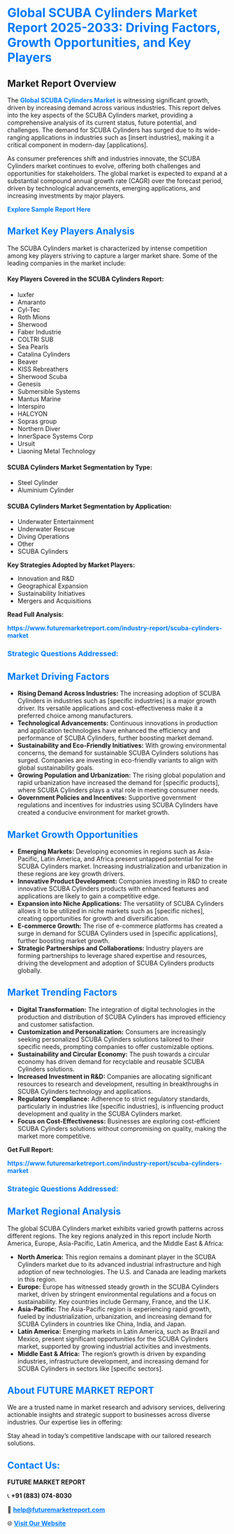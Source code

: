 <h1 style="color: #007BFF;">Global SCUBA Cylinders Market Report 2025-2033: Driving Factors, Growth Opportunities, and Key Players</h1>

<section id="overview">
<h2>Market Report Overview</h2>
<p>The <a href="https://www.futuremarketreport.com/industry-report/scuba-cylinders-market" style="color: #007BFF; text-decoration: none;"><strong>Global SCUBA Cylinders Market</strong></a> is witnessing significant growth, driven by increasing demand across various industries. This report delves into the key aspects of the SCUBA Cylinders market, providing a comprehensive analysis of its current status, future potential, and challenges. The demand for SCUBA Cylinders has surged due to its wide-ranging applications in industries such as [insert industries], making it a critical component in modern-day [applications].</p>
<p>As consumer preferences shift and industries innovate, the SCUBA Cylinders market continues to evolve, offering both challenges and opportunities for stakeholders. The global market is expected to expand at a substantial compound annual growth rate (CAGR) over the forecast period, driven by technological advancements, emerging applications, and increasing investments by major players.</p>
</section>

<section id="overview">
<p><a href="https://www.futuremarketreport.com/request-sample/reportId=111234" style="color: #007BFF; text-decoration: none;"><strong>Explore Sample Report Here</strong></a></p>
</section>

<section id="key-players">
<h2 style="color: #007BFF;">Market Key Players Analysis</h2>
<p>The SCUBA Cylinders market is characterized by intense competition among key players striving to capture a larger market share. Some of the leading companies in the market include:</p>
<h4>Key Players Covered in the SCUBA Cylinders Report:</h4>
<ul><li>luxfer</li><li>Amaranto</li><li>Cyl-Tec</li><li>Roth Mions</li><li>Sherwood</li><li>Faber Industrie</li><li>COLTRI SUB</li><li>Sea Pearls</li><li>Catalina Cylinders</li><li>Beaver</li><li>KISS Rebreathers</li><li>Sherwood Scuba</li><li>Genesis</li><li>Submersible Systems</li><li>Mantus Marine</li><li>Interspiro</li><li>HALCYON</li><li>Sopras group</li><li>Northern Diver</li><li>InnerSpace Systems Corp</li><li>Ursuit</li><li>Liaoning Metal Technology</li></ul>
<h4>SCUBA Cylinders Market Segmentation by Type:</h4>
<ul><li>Steel Cylinder</li><li>Aluminium Cylinder</li></ul>

<h4>SCUBA Cylinders Market Segmentation by Application:</h4>
<ul><li>Underwater Entertainment</li><li>Underwater Rescue</li><li>Diving Operations</li><li>Other</li><li>SCUBA Cylinders</li></ul>
<p><strong>Key Strategies Adopted by Market Players:</strong></p>
<ul>
<li>Innovation and R&D</li>
<li>Geographical Expansion</li>
<li>Sustainability Initiatives</li>
<li>Mergers and Acquisitions</li>
</ul>
</section>

<section>
<p><strong>Read Full Analysis: </strong></p><a href="https://www.futuremarketreport.com/industry-report/scuba-cylinders-market" style="color: #007BFF; text-decoration: none;"><strong>https://www.futuremarketreport.com/industry-report/scuba-cylinders-market</strong></a>
<h3 style="color: #007BFF;">Strategic Questions Addressed:</h3>
</section>

<section id="driving-factors">
<h2 style="color: #007BFF;">Market Driving Factors</h2>
<ul>
<li><strong>Rising Demand Across Industries:</strong> The increasing adoption of SCUBA Cylinders in industries such as [specific industries] is a major growth driver. Its versatile applications and cost-effectiveness make it a preferred choice among manufacturers.</li>
<li><strong>Technological Advancements:</strong> Continuous innovations in production and application technologies have enhanced the efficiency and performance of SCUBA Cylinders, further boosting market demand.</li>
<li><strong>Sustainability and Eco-Friendly Initiatives:</strong> With growing environmental concerns, the demand for sustainable SCUBA Cylinders solutions has surged. Companies are investing in eco-friendly variants to align with global sustainability goals.</li>
<li><strong>Growing Population and Urbanization:</strong> The rising global population and rapid urbanization have increased the demand for [specific products], where SCUBA Cylinders plays a vital role in meeting consumer needs.</li>
<li><strong>Government Policies and Incentives:</strong> Supportive government regulations and incentives for industries using SCUBA Cylinders have created a conducive environment for market growth.</li>
</ul>
</section>

<section id="growth-opportunities">
<h2 style="color: #007BFF;">Market Growth Opportunities</h2>
<ul>
<li><strong>Emerging Markets:</strong> Developing economies in regions such as Asia-Pacific, Latin America, and Africa present untapped potential for the SCUBA Cylinders market. Increasing industrialization and urbanization in these regions are key growth drivers.</li>
<li><strong>Innovative Product Development:</strong> Companies investing in R&D to create innovative SCUBA Cylinders products with enhanced features and applications are likely to gain a competitive edge.</li>
<li><strong>Expansion into Niche Applications:</strong> The versatility of SCUBA Cylinders allows it to be utilized in niche markets such as [specific niches], creating opportunities for growth and diversification.</li>
<li><strong>E-commerce Growth:</strong> The rise of e-commerce platforms has created a surge in demand for SCUBA Cylinders used in [specific applications], further boosting market growth.</li>
<li><strong>Strategic Partnerships and Collaborations:</strong> Industry players are forming partnerships to leverage shared expertise and resources, driving the development and adoption of SCUBA Cylinders products globally.</li>
</ul>
</section>

<section id="trending-factors">
<h2 style="color: #007BFF;">Market Trending Factors</h2>
<ul>
<li><strong>Digital Transformation:</strong> The integration of digital technologies in the production and distribution of SCUBA Cylinders has improved efficiency and customer satisfaction.</li>
<li><strong>Customization and Personalization:</strong> Consumers are increasingly seeking personalized SCUBA Cylinders solutions tailored to their specific needs, prompting companies to offer customizable options.</li>
<li><strong>Sustainability and Circular Economy:</strong> The push towards a circular economy has driven demand for recyclable and reusable SCUBA Cylinders solutions.</li>
<li><strong>Increased Investment in R&D:</strong> Companies are allocating significant resources to research and development, resulting in breakthroughs in SCUBA Cylinders technology and applications.</li>
<li><strong>Regulatory Compliance:</strong> Adherence to strict regulatory standards, particularly in industries like [specific industries], is influencing product development and quality in the SCUBA Cylinders market.</li>
<li><strong>Focus on Cost-Effectiveness:</strong> Businesses are exploring cost-efficient SCUBA Cylinders solutions without compromising on quality, making the market more competitive.</li>
</ul>
</section>

<section>
<p><strong>Get Full Report: </strong></p><a href="https://www.futuremarketreport.com/industry-report/scuba-cylinders-market" style="color: #007BFF; text-decoration: none;"><strong>https://www.futuremarketreport.com/industry-report/scuba-cylinders-market</strong></a>
<h3 style="color: #007BFF;">Strategic Questions Addressed:</h3>
</section>


<section id="regional-analysis">
<h2 style="color: #007BFF;">Market Regional Analysis</h2>
<p>The global SCUBA Cylinders market exhibits varied growth patterns across different regions. The key regions analyzed in this report include North America, Europe, Asia-Pacific, Latin America, and the Middle East & Africa:</p>
<ul>
<li><strong>North America:</strong> This region remains a dominant player in the SCUBA Cylinders market due to its advanced industrial infrastructure and high adoption of new technologies. The U.S. and Canada are leading markets in this region.</li>
<li><strong>Europe:</strong> Europe has witnessed steady growth in the SCUBA Cylinders market, driven by stringent environmental regulations and a focus on sustainability. Key countries include Germany, France, and the U.K.</li>
<li><strong>Asia-Pacific:</strong> The Asia-Pacific region is experiencing rapid growth, fueled by industrialization, urbanization, and increasing demand for SCUBA Cylinders in countries like China, India, and Japan.</li>
<li><strong>Latin America:</strong> Emerging markets in Latin America, such as Brazil and Mexico, present significant opportunities for the SCUBA Cylinders market, supported by growing industrial activities and investments.</li>
<li><strong>Middle East & Africa:</strong> The region’s growth is driven by expanding industries, infrastructure development, and increasing demand for SCUBA Cylinders in sectors like [specific sectors].</li>
</ul>
</section>

<footer>
<h2 style="color: #007BFF;">About FUTURE MARKET REPORT</h2>
<p>We are a trusted name in market research and advisory services, delivering actionable insights and strategic support to businesses across diverse industries. Our expertise lies in offering:</p>

<p>Stay ahead in today’s competitive landscape with our tailored research solutions.</p>

<h2 style="color: #007BFF;">Contact Us:</h2>
<p><strong>FUTURE MARKET REPORT</strong></p>
<p>📞 <strong>+91 (883) 074-8030</strong></p>
<p>📧 <strong><a href="mailto:help@futuremarketreport.com" style="color: #007BFF;">help@futuremarketreport.com</a></strong></p>
<p>🌐 <strong><a href="https://www.futuremarketreport.com/" style="color: #007BFF;">Visit Our Website</a></strong></p>
</footer>
